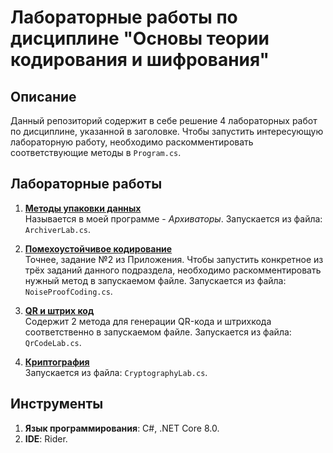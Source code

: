 # Лабораторные работы по дисциплине "Основы теории кодирования и шифрования"

## Описание

Данный репозиторий содержит в себе решение 4 лабораторных работ по дисциплине, указанной в заголовке. Чтобы запустить интересующую лабораторную работу, необходимо раскомментировать соответствующие методы в `Program.cs`.

## Лабораторные работы

1. **[Методы упаковки данных](https://github.com/Soranoshie/LabMath/tree/main/LabMath/ArchiverLab)**  
   Называется в моей программе - *Архиваторы*. Запускается из файла: `ArchiverLab.cs`.

2. **[Помехоустойчивое кодирование](https://github.com/Soranoshie/LabMath/tree/main/LabMath/NoiseProofCoding)**  
   Точнее, задание №2 из Приложения. Чтобы запустить конкретное из трёх заданий данного подраздела, необходимо раскомментировать нужный метод в запускаемом файле. Запускается из файла: `NoiseProofCoding.cs`.

3. **[QR и штрих код](https://github.com/Soranoshie/LabMath/tree/main/LabMath/QrCodeLab)**  
   Содержит 2 метода для генерации QR-кода и штрихкода соответственно в запускаемом файле. Запускается из файла: `QrCodeLab.cs`.

4. **[Криптография](https://github.com/Soranoshie/LabMath/tree/main/LabMath/CryptographyLab)**  
   Запускается из файла: `CryptographyLab.cs`.

## Инструменты

1. **Язык программирования**: C#, .NET Core 8.0.
2. **IDE**: Rider.

